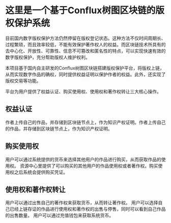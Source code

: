 # 这里是一个基于Conflux树图区块链的版权保护系统
  
目前国内数字版权保护方法仍然停留在版权登记状态。这种方法不仅时间周期长、过程繁琐，而且效率较低，不能有效保护著作权人的权益。而区块链技术所具有的去中心化、开放性、可靠性、信息不可篡改和匿名性的特点，可以实现快速有效的数字版权保护，充分帮助版权人维护权利。

本项目基于国内自主研发的Conflux树图区块链搭建版权保护平台，将版权上链，从而实现数字作品的确权，同时提供权益证明以保护作者的权益。此外，还实现了版权交易等功能。


平台为用户提供了权益认证、购买使用权、使用权和著作权转让三大核心操作。

## 权益认证
作者上传自己的作品，并存储到区块链节点上，作为知识产权证明。作者上传自己的作品，并存储到区块链节点上，作为知识产权证明。

## 购买使用权
用户可以通过系统提供的货币来选择其他用户的作品进行购买，从而获取作品的使用权。
资源中心里提供了可以购买的其他用户的作品使用权或者著作权。购买使用权之后系统会提供购买凭证。
 
## 使用权和著作权转让
用户可以通过出售自己的著作权来获取货币，从而转让著作权。
用户可以选择自己已经上链存证的作品进行使用权和著作权的出售与停售，同时可以看到自己作品的出售数量。
用户可以通过充值钱包来获取系统货币。
